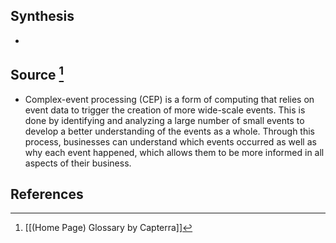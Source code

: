 ## Synthesis
- 
## Source [^1]
- Complex-event processing (CEP) is a form of computing that relies on event data to trigger the creation of more wide-scale events. This is done by identifying and analyzing a large number of small events to develop a better understanding of the events as a whole. Through this process, businesses can understand which events occurred as well as why each event happened, which allows them to be more informed in all aspects of their business.
## References

[^1]: [[(Home Page) Glossary by Capterra]]